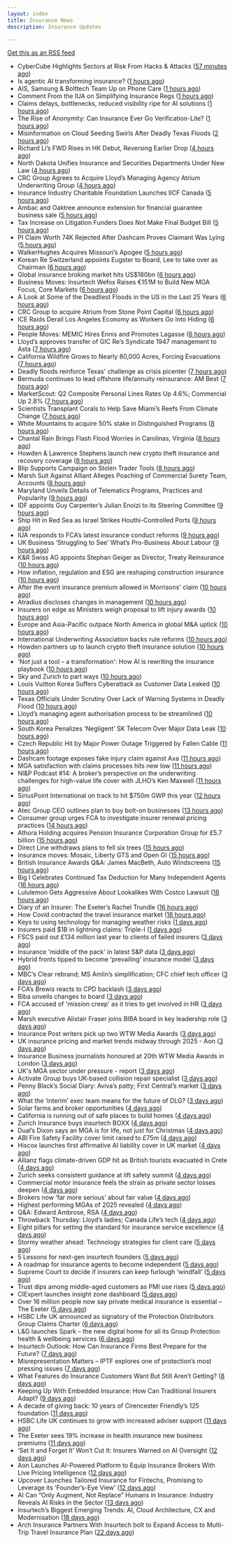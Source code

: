 ```yaml
---
layout: index
title: Insurance News
description: Insurance Updates

---
```


[Get this as an RSS feed](/insurance.rss)

<!-- news_marker starts -->
- CyberCube Highlights Sectors at Risk From Hacks & Attacks ([57 minutes ago](https://insurance-edge.net/2025/07/07/cybercube-highlights-sectors-at-risk-from-hacks-attacks/))
- Is agentic AI transforming insurance? ([1 hours ago](https://www.dig-in.com/opinion/is-agentic-ai-transforming-insurance))
- AIS, Samsung & Bolttech Team Up on Phone Care ([1 hours ago](https://insurance-edge.net/2025/07/07/ais-samsung-bolttech-team-up-on-phone-care/))
- Comment From the IUA on Simplifying Insurance Regs ([1 hours ago](https://insurance-edge.net/2025/07/07/comment-from-the-iua-on-simplifying-insurance-regs/))
- Claims delays, bottlenecks, reduced visibility ripe for AI solutions ([1 hours ago](https://www.dig-in.com/news/claims-delays-bottlenecks-visibility-ripe-for-ai-solutions))
- The Rise of Anonymity: Can Insurance Ever Go Verification-Lite? ([1 hours ago](https://insurance-edge.net/2025/07/07/the-rise-of-anonymity-can-insurance-ever-go-verification-lite/))
- Misinformation on Cloud Seeding Swirls After Deadly Texas Floods ([2 hours ago](https://www.insurancejournal.com/news/southcentral/2025/07/07/830597.htm))
- Richard Li’s FWD Rises in HK Debut, Reversing Earlier Drop ([4 hours ago](https://www.insurancejournal.com/news/international/2025/07/07/830542.htm))
- North Dakota Unifies Insurance and Securities Departments Under New Law ([4 hours ago](https://www.insurancejournal.com/news/midwest/2025/07/07/830567.htm))
- CRC Group Agrees to Acquire Lloyd’s Managing Agency Atrium Underwriting Group ([4 hours ago](https://www.insurancejournal.com/news/international/2025/07/07/830563.htm))
- Insurance Industry Charitable Foundation Launches IICF Canada ([5 hours ago](https://www.insurancejournal.com/services/newswire/2025/07/07/830559.htm))
- Ambac and Oaktree announce extension for financial guarantee business sale ([5 hours ago](https://www.reinsurancene.ws/ambac-and-oaktree-announce-extension-for-financial-guarantee-business-sale/))
- Tax Increase on Litigation Funders Does Not Make Final Budget Bill ([5 hours ago](https://www.insurancejournal.com/news/national/2025/07/07/830534.htm))
- PI Claim Worth 74K Rejected After Dashcam Proves Claimant Was Lying ([5 hours ago](https://insurance-edge.net/2025/07/07/pi-claim-worth-74k-rejected-after-dashcam-proves-claimant-was-lying/))
- WalkerHughes Acquires Missouri’s Apogee ([5 hours ago](https://www.insurancejournal.com/news/midwest/2025/07/07/830544.htm))
- Korean Re Switzerland appoints Eugster to Board, Lee to take over as Chairman ([6 hours ago](https://www.reinsurancene.ws/korean-re-switzerland-appoints-eugster-to-board-lee-to-take-over-as-chairman/))
- Global insurance broking market hits US$180bn ([6 hours ago](https://www.insurancebusinessmag.com/uk/news/breaking-news/global-insurance-broking-market-hits-us180bn-541683.aspx))
- Business Moves: Insurtech Wefox Raises €151M to Build New MGA Focus, Core Markets ([6 hours ago](https://www.insurancejournal.com/news/international/2025/07/07/830537.htm))
- A Look at Some of the Deadliest Floods in the US in the Last 25 Years ([6 hours ago](https://www.insurancejournal.com/news/national/2025/07/07/830523.htm))
- CRC Group to acquire Atrium from Stone Point Capital ([6 hours ago](https://www.reinsurancene.ws/crc-group-to-acquire-atrium-from-stone-point-capital/))
- ICE Raids Derail Los Angeles Economy as Workers Go Into Hiding ([6 hours ago](https://www.insurancejournal.com/news/west/2025/07/07/830529.htm))
- People Moves: MEMIC Hires Ennis and Promotes Lagasse ([6 hours ago](https://www.insurancejournal.com/news/east/2025/07/07/830184.htm))
- Lloyd’s approves transfer of GIC Re’s Syndicate 1947 management to Asta ([7 hours ago](https://www.reinsurancene.ws/lloyds-approves-transfer-of-gic-res-syndicate-1947-management-to-asta/))
- California Wildfire Grows to Nearly 80,000 Acres, Forcing Evacuations ([7 hours ago](https://www.insurancejournal.com/news/west/2025/07/07/830522.htm))
- Deadly floods reinforce Texas' challenge as crisis picenter ([7 hours ago](https://www.dig-in.com/articles/deadly-floods-reinforce-texas-challenge-as-crisis-picenter))
- Bermuda continues to lead offshore life/annuity reinsurance: AM Best ([7 hours ago](https://www.reinsurancene.ws/bermuda-continues-to-lead-offshore-life-annuity-reinsurance-am-best/))
- MarketScout: Q2 Composite Personal Lines Rates Up 4.6%; Commercial Up 2.8% ([7 hours ago](https://www.insurancejournal.com/news/national/2025/07/07/830511.htm))
- Scientists Transplant Corals to Help Save Miami’s Reefs From Climate Change ([7 hours ago](https://www.insurancejournal.com/news/southeast/2025/07/07/830514.htm))
- White Mountains to acquire 50% stake in Distinguished Programs ([8 hours ago](https://www.reinsurancene.ws/white-mountains-to-acquire-50-stake-in-distinguished-programs/))
- Chantal Rain Brings Flash Flood Worries in Carolinas, Virginia ([8 hours ago](https://www.insurancejournal.com/news/southeast/2025/07/07/830501.htm))
- Howden & Lawrence Stephens launch new crypto theft insurance and recovery coverage ([8 hours ago](https://www.reinsurancene.ws/howden-lawrence-stephens-launch-new-crypto-theft-insurance-and-recovery-coverage/))
- Blip Supports Campaign on Stolen Trader Tools ([8 hours ago](https://insurance-edge.net/2025/07/07/blip-supports-campaign-on-stolen-trader-tools/))
- Marsh Suit Against Alliant Alleges Poaching of Commercial Surety Team, Accounts ([8 hours ago](https://www.insurancejournal.com/news/national/2025/07/07/830360.htm))
- Maryland Unveils Details of Telematics Programs, Practices and Popularity ([9 hours ago](https://www.insurancejournal.com/news/east/2025/07/07/830458.htm))
- IDF appoints Guy Carpenter’s Julian Enoizi to its Steering Committee ([9 hours ago](https://www.reinsurancene.ws/idf-appoints-guy-carpenters-julian-enoizi-to-its-steering-committee/))
- Ship Hit in Red Sea as Israel Strikes Houthi-Controlled Ports ([9 hours ago](https://www.insurancejournal.com/news/international/2025/07/07/830465.htm))
- IUA responds to FCA’s latest insurance conduct reforms ([9 hours ago](https://www.reinsurancene.ws/iua-responds-to-fcas-latest-insurance-conduct-reforms/))
- UK Business ‘Struggling to See’ What’s Pro-Business About Labour ([9 hours ago](https://www.insurancejournal.com/news/international/2025/07/07/830420.htm))
- K&R Swiss AG appoints Stephan Geiger as Director, Treaty Reinsurance ([10 hours ago](https://www.reinsurancene.ws/kr-swiss-ag-appoints-stephan-geiger-as-director-treaty-reinsurance/))
- How inflation, regulation and ESG are reshaping construction insurance ([10 hours ago](https://www.insurancebusinessmag.com/uk/tv/how-inflation-regulation-and-esg-are-reshaping-construction-insurance-541632.aspx))
- After the event insurance premium allowed in Morrisons' claim ([10 hours ago](https://www.insurancebusinessmag.com/uk/news/legal-insights/after-the-event-insurance-premium-allowed-in-morrisons-claim-541630.aspx))
- Atradius discloses changes in management ([10 hours ago](https://www.insurancebusinessmag.com/uk/news/breaking-news/atradius-discloses-changes-in-management-541624.aspx))
- Insurers on edge as Ministers weigh proposal to lift injury awards ([10 hours ago](https://www.insurancebusinessmag.com/uk/news/breaking-news/insurers-on-edge-as-ministers-weigh-proposal-to-lift-injury-awards-541622.aspx))
- Europe and Asia-Pacific outpace North America in global M&A uptick ([10 hours ago](https://www.insurancebusinessmag.com/uk/news/breaking-news/europe-and-asiapacific-outpace-north-america-in-global-manda-uptick-541616.aspx))
- International Underwriting Association backs rule reforms ([10 hours ago](https://www.insurancebusinessmag.com/uk/news/breaking-news/international-underwriting-association-backs-rule-reforms-541615.aspx))
- Howden partners up to launch crypto theft insurance solution ([10 hours ago](https://www.insurancebusinessmag.com/uk/news/technology/howden-partners-up-to-launch-crypto-theft-insurance-solution-541613.aspx))
- 'Not just a tool – a transformation': How AI is rewriting the insurance playbook ([10 hours ago](https://www.insurancebusinessmag.com/uk/news/technology/not-just-a-tool--a-transformation-how-ai-is-rewriting-the-insurance-playbook-541635.aspx))
- Sky and Zurich to part ways ([10 hours ago](https://www.postonline.co.uk/news/7958081/sky-and-zurich-to-part-ways))
- Louis Vuitton Korea Suffers Cyberattack as Customer Data Leaked ([10 hours ago](https://www.insurancejournal.com/news/international/2025/07/07/830392.htm))
- Texas Officials Under Scrutiny Over Lack of Warning Systems in Deadly Flood ([10 hours ago](https://www.insurancejournal.com/news/southcentral/2025/07/07/830394.htm))
- Lloyd’s managing agent authorisation process to be streamlined ([10 hours ago](https://www.postonline.co.uk/regulation/7958088/lloyd%E2%80%99s-managing-agent-authorisation-process-to-be-streamlined))
- South Korea Penalizes ‘Negligent’ SK Telecom Over Major Data Leak ([10 hours ago](https://www.insurancejournal.com/news/international/2025/07/07/830388.htm))
- Czech Republic Hit by Major Power Outage Triggered by Fallen Cable ([11 hours ago](https://www.insurancejournal.com/news/international/2025/07/07/830382.htm))
- Dashcam footage exposes fake injury claim against Axa ([11 hours ago](https://www.postonline.co.uk/personal/7958087/dashcam-footage-exposes-%C2%A374000-fake-injury-claim-against-axa))
- MGA satisfaction with claims processes hits new low ([11 hours ago](https://www.postonline.co.uk/claims/7958078/mga-satisfaction-with-claims-processes-hits-new-low))
- NI&P Podcast #14: A broker’s perspective on the underwriting challenges for high-value life cover with JLHO’s Ken Maxwell ([11 hours ago](https://ifamagazine.com/nip-podcast-14-a-brokers-perspective-on-the-underwriting-challenges-for-high-value-life-cover-with-jlhos-ken-maxwell/))
- SiriusPoint International on track to hit $750m GWP this year ([12 hours ago](https://www.postonline.co.uk/commercial/7958085/siriuspoint-international-on-track-to-hit-750m-gwp-this-year))
- Atec Group CEO outlines plan to buy bolt-on businesses ([13 hours ago](https://www.postonline.co.uk/news/7958039/atec-group-ceo-outlines-plan-to-buy-bolt-on-businesses))
- Consumer group urges FCA to investigate insurer renewal pricing practices ([14 hours ago](https://www.insurancebusinessmag.com/uk/news/auto-motor/consumer-group-urges-fca-to-investigate-insurer-renewal-pricing-practices-541587.aspx))
- Athora Holding acquires Pension Insurance Corporation Group for £5.7 billion ([15 hours ago](https://www.insurancebusinessmag.com/uk/news/breaking-news/athora-holding-acquires-pension-insurance-corporation-group-for-5-7-billion-541586.aspx))
- Direct Line withdraws plans to fell six trees ([15 hours ago](https://www.insurancebusinessmag.com/uk/news/breaking-news/direct-line-withdraws-plans-to-fell-six-trees-541584.aspx))
- Insurance moves: Mosaic, Liberty GTS and Open GI ([15 hours ago](https://www.insurancebusinessmag.com/uk/news/breaking-news/insurance-moves-mosaic-liberty-gts-and-open-gi-541583.aspx))
- British Insurance Awards Q&A: James MacBeth, Auto Windscreens ([15 hours ago](https://www.postonline.co.uk/market-access/motor/7958074/british-insurance-awards-qa-james-macbeth-auto-windscreens))
- Big I Celebrates Continued Tax Deduction for Many Independent Agents ([16 hours ago](https://www.insurancejournal.com/news/national/2025/07/07/830349.htm))
- Lululemon Gets Aggressive About Lookalikes With Costco Lawsuit ([16 hours ago](https://www.insurancejournal.com/news/national/2025/07/07/830344.htm))
- Diary of an Insurer: The Exeter’s Rachel Trundle ([16 hours ago](https://www.postonline.co.uk/people/7957519/diary-of-an-insurer-the-exeter%E2%80%99s-rachel-trundle))
- How Covid contracted the travel insurance market ([16 hours ago](https://www.postonline.co.uk/personal/7957923/how-covid-contracted-the-travel-insurance-market))
- Keys to using technology for managing weather risks ([1 days ago](https://www.dig-in.com/news/using-technology-to-manage-weather-risks))
- Insurers paid $1B in lightning claims: Triple-I ([1 days ago](https://www.dig-in.com/news/insurers-paid-1b-in-lightning-claims-triple-i))
- FSCS paid out £134 million last year to clients of failed insurers ([3 days ago](https://www.insurancebusinessmag.com/uk/news/breaking-news/fscs-paid-out-134-million-last-year-to-clients-of-failed-insurers-541517.aspx))
- Insurance 'middle of the pack' in latest S&P data ([3 days ago](https://www.insurancebusinessmag.com/uk/news/breaking-news/insurance-middle-of-the-pack-in-latest-sandp-data-541505.aspx))
- Hybrid fronts tipped to become ‘prevailing’ insurance model ([3 days ago](https://www.postonline.co.uk/news/7958080/hybrid-fronts-tipped-to-become-%E2%80%98prevailing%E2%80%99-insurance-model))
- MBC’s Clear rebrand; MS Amlin’s simplification; CFC chief tech officer ([3 days ago](https://www.postonline.co.uk/news/7958061/mbc%E2%80%99s-clear-rebrand-ms-amlin%E2%80%99s-simplification-cfc-chief-tech-officer))
- FCA’s Brewis reacts to CPD backlash ([3 days ago](https://www.postonline.co.uk/news/7958077/fca%E2%80%99s-brewis-reacts-to-cpd-backlash))
- Biba unveils changes to board ([3 days ago](https://www.postonline.co.uk/broker/7958072/biba-unveils-changes-to-board))
- FCA accused of 'mission creep' as it tries to get involved in HR ([3 days ago](https://www.insurancebusinessmag.com/uk/news/breaking-news/fca-accused-of-mission-creep-as-it-tries-to-get-involved-in-hr-541397.aspx))
- Marsh executive Alistair Fraser joins BIBA board in key leadership role ([3 days ago](https://www.insurancebusinessmag.com/uk/news/breaking-news/marsh-executive-alistair-fraser-joins-biba-board-in-key-leadership-role-541478.aspx))
- Insurance Post writers pick up two WTW Media Awards ([3 days ago](https://www.postonline.co.uk/news/7958073/insurance-post-writers-pick-up-two-wtw-media-awards))
- UK insurance pricing and market trends midway through 2025 - Aon ([3 days ago](https://www.insurancebusinessmag.com/uk/news/breaking-news/uk-insurance-pricing-and-market-trends-midway-through-2025--aon-541474.aspx))
- Insurance Business journalists honoured at 20th WTW Media Awards in London ([3 days ago](https://www.insurancebusinessmag.com/uk/news/breaking-news/insurance-business-journalists-honoured-at-20th-wtw-media-awards-in-london-541470.aspx))
- UK's MGA sector under pressure - report ([3 days ago](https://www.insurancebusinessmag.com/uk/news/breaking-news/uks-mga-sector-under-pressure--report-541467.aspx))
- Activate Group buys UK-based collision repair specialist ([3 days ago](https://www.insurancebusinessmag.com/uk/news/breaking-news/activate-group-buys-ukbased-collision-repair-specialist-541464.aspx))
- Penny Black’s Social Diary: Aviva’s patty; First Central’s market ([3 days ago](https://www.postonline.co.uk/people/7957842/penny-black%E2%80%99s-social-diary-aviva%E2%80%99s-patty-first-central%E2%80%99s-market))
- What the ‘interim’ exec team means for the future of DLG? ([3 days ago](https://www.postonline.co.uk/personal/7958068/what-the-%E2%80%98interim%E2%80%99-exec-team-means-for-the-future-of-dlg))
- Solar farms and broker opportunities ([4 days ago](https://www.insurancebusinessmag.com/uk/news/breaking-news/solar-farms-and-broker-opportunities-541410.aspx))
- California is running out of safe places to build homes ([4 days ago](https://www.dig-in.com/articles/california-is-running-out-of-safe-places-to-build-homes))
- Zurich Insurance buys insurtech BOXX ([4 days ago](https://www.dig-in.com/articles/zurich-insurance-buys-insurtech-boxx))
- Dual’s Dixon says an MGA is for life, not just for Christmas ([4 days ago](https://www.postonline.co.uk/news/7958070/dual%E2%80%99s-dixon-says-an-mga-is-for-life-not-just-for-christmas))
- ABI Fire Safety Facility cover limit raised to £75m ([4 days ago](https://www.postonline.co.uk/personal/7958069/abi-fire-safety-facility-cover-limit-raised-to-%C2%A375m))
- Hiscox launches first affirmative AI liability cover in UK market ([4 days ago](https://www.insurancebusinessmag.com/uk/news/cyber/hiscox-launches-first-affirmative-ai-liability-cover-in-uk-market-540863.aspx))
- Allianz flags climate-driven GDP hit as British tourists evacuated in Crete ([4 days ago](https://www.insurancebusinessmag.com/uk/news/breaking-news/allianz-flags-climatedriven-gdp-hit-as-british-tourists-evacuated-in-crete-541338.aspx))
- Zurich seeks consistent guidance at lift safety summit ([4 days ago](https://www.postonline.co.uk/commercial/7958060/zurich-seeks-consistent-guidance-at-lift-safety-summit))
- Commercial motor insurance feels the strain as private sector losses deepen ([4 days ago](https://www.insurancebusinessmag.com/uk/news/auto-motor/commercial-motor-insurance-feels-the-strain-as-private-sector-losses-deepen-541336.aspx))
- Brokers now ‘far more serious’ about fair value ([4 days ago](https://www.postonline.co.uk/broker/7958051/brokers-now-%E2%80%98far-more-serious%E2%80%99-about-fair-value))
- Highest performing MGAs of 2025 revealed ([4 days ago](https://www.postonline.co.uk/personal/7958065/highest-performing-mgas-of-2025-revealed))
- Q&A: Edward Ambrose, RSA ([4 days ago](https://www.postonline.co.uk/commercial/7957600/qa-rsa%E2%80%99s-edward-ambrose-on-insuring-climate-professionals))
- Throwback Thursday: Lloyd’s ladies; Canada Life’s tech ([4 days ago](https://www.postonline.co.uk/lloyd%E2%80%99slondon/7956733/throwback-thursday-lloyd%E2%80%99s-ladies-canada-life%E2%80%99s-tech))
- Eight pillars for setting the standard for insurance service excellence ([4 days ago](https://www.postonline.co.uk/claims/7958010/eight-pillars-for-setting-the-standard-for-insurance-service-excellence))
- Stormy weather ahead: Technology strategies for client care ([5 days ago](https://www.dig-in.com/opinion/technology-strategies-for-client-care-during-weather-perils))
- 5 Lessons for next-gen insurtech founders ([5 days ago](https://www.dig-in.com/opinion/5-lessons-for-next-gen-insurtech-founders))
- A roadmap for insurance agents to become independent ([5 days ago](https://www.dig-in.com/opinion/a-roadmap-for-insurance-agents-to-become-independent))
- Supreme Court to decide if insurers can keep furlough ‘windfall’ ([5 days ago](https://www.postonline.co.uk/commercial/7958063/supreme-court-to-decide-if-insurers-can-keep-furlough-%E2%80%98windfall%E2%80%99))
- Trust dips among middle-aged customers as PMI use rises ([5 days ago](https://ifamagazine.com/trust-dips-among-middle-aged-customers-as-pmi-use-rises/))
- CIExpert launches insight zone dashboard ([5 days ago](https://ifamagazine.com/ciexpert-launches-insight-zone-dashboard/))
- Over 16 million people now say private medical insurance is essential – The Exeter ([5 days ago](https://ifamagazine.com/over-16-million-people-now-say-private-medical-insurance-is-essential-the-exeter/))
- HSBC Life UK announced as signatory of the Protection Distributors Group Claims Charter ([6 days ago](https://ifamagazine.com/hsbc-life-uk-announced-as-signatory-of-the-protection-distributors-group-claims-charter/))
- L&G launches Spark – the new digital home for all its Group Protection health & wellbeing services ([6 days ago](https://ifamagazine.com/lg-launches-spark-the-new-digital-home-for-all-its-group-protection-health-wellbeing-services/))
- Insurtech Outlook: How Can Insurance Firms Best Prepare for the Future? ([7 days ago](https://thefintechtimes.com/insurtech-outlook-how-can-insurance-firms-best-prepare-for-the-future/))
- Misrepresentation Matters – IPTF explores one of protection’s most pressing issues ([7 days ago](https://ifamagazine.com/misrepresentation-matters-iptf-explores-one-of-protections-most-pressing-issues/))
- What Features do Insurance Customers Want But Still Aren’t Getting? ([8 days ago](https://thefintechtimes.com/what-features-do-insurance-customers-want-but-still-arent-getting/))
- Keeping Up With Embedded Insurance: How Can Traditional Insurers Adapt? ([9 days ago](https://thefintechtimes.com/keeping-up-with-embedded-insurance-how-can-traditional-insurers-adapt/))
- A decade of giving back: 10 years of Cirencester Friendly’s 125 foundation ([11 days ago](https://ifamagazine.com/a-decade-of-giving-back-10-years-of-cirencester-friendlys-125-foundation/))
- HSBC Life UK continues to grow with increased adviser support ([11 days ago](https://ifamagazine.com/hsbc-life-uk-continues-to-grow-with-increased-adviser-support/))
- The Exeter sees 19% increase in health insurance new business premiums ([11 days ago](https://ifamagazine.com/the-exeter-sees-19-increase-in-health-insurance-new-business-premiums/))
- ‘Set It and Forget It’ Won’t Cut It: Insurers Warned on AI Oversight ([12 days ago](https://thefintechtimes.com/set-it-and-forget-it-wont-cut-it-insurers-warned-on-ai-oversight/))
- Aon Launches AI-Powered Platform to Equip Insurance Brokers With Live Pricing Intelligence ([12 days ago](https://thefintechtimes.com/aon-launches-ai-powered-platform-to-equip-insurance-brokers-with-live-pricing-intelligence/))
- Upcover Launches Tailored Insurance for Fintechs, Promising to Leverage its ‘Founder’s-Eye View’ ([12 days ago](https://thefintechtimes.com/upcover-launches-tailored-insurance-for-fintechs-promising-to-leverage-its-founders-eye-view/))
- AI Can “Only Augment, Not Replace” Humans in Insurance: Industry Reveals AI Risks in the Sector ([13 days ago](https://thefintechtimes.com/ai-can-only-augment-not-replace-humans-in-insurance-industry-reveals-ai-risks-in-the-sector/))
- Insurtech’s Biggest Emerging Trends: AI, Cloud Architecture, CX and Modernisation ([18 days ago](https://thefintechtimes.com/insurtech-biggest-emerging-trends-ai-cloud-architecture-cx-and-data/))
- Arch Insurance Partners With Insurtech bolt to Expand Access to Multi-Trip Travel Insurance Plan ([22 days ago](https://thefintechtimes.com/arch-insurance-partners-with-insurtech-bolt-to-expand-access-to-multi-trip-travel-insurance-plan/))

<!-- news_marker ends -->